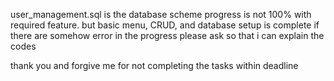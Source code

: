 user_management.sql is the database scheme
progress is not 100% with required feature. but basic menu, CRUD, and database setup is complete
if there are somehow error in the progress please ask so that i can explain the codes

thank you and forgive me for not completing the tasks within deadline
